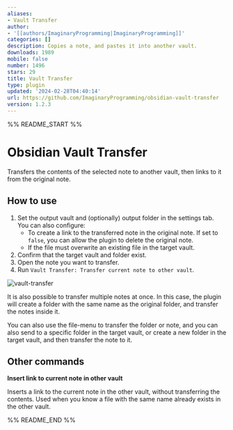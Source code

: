 ```yaml
---
aliases:
- Vault Transfer
author:
- '[[authors/ImaginaryProgramming|ImaginaryProgramming]]'
categories: []
description: Copies a note, and pastes it into another vault.
downloads: 1989
mobile: false
number: 1496
stars: 29
title: Vault Transfer
type: plugin
updated: '2024-02-28T04:40:14'
url: https://github.com/ImaginaryProgramming/obsidian-vault-transfer
version: 1.2.3
---
```


%% README_START %%

# Obsidian Vault Transfer

Transfers the contents of the selected note to another vault, then links to it from the original note.

## How to use

1. Set the output vault and (optionally) output folder in the settings tab. You can also configure:
    - To create a link to the transferred note in the original note. If set to `false`, you can allow the plugin to delete the original note.
    - If the file must overwrite an existing file in the target vault.
2. Confirm that the target vault and folder exist.
3. Open the note you want to transfer.
4. Run `Vault Transfer: Transfer current note to other vault`.

![vault-transfer](https://user-images.githubusercontent.com/92801558/212498180-34ed6ddf-9800-4904-b5a8-209be067e992.gif)

It is also possible to transfer multiple notes at once. In this case, the plugin will create a folder with the same name as the original folder, and transfer the notes inside it.

You can also use the file-menu to transfer the folder or note, and you can also send to a specific folder in the target vault, or create a new folder in the target vault, and then transfer the note to it.

## Other commands

**Insert link to current note in other vault**

Inserts a link to the current note in the other vault, without transferring the contents. Used when you know a file with the same name already exists in the other vault.


%% README_END %%